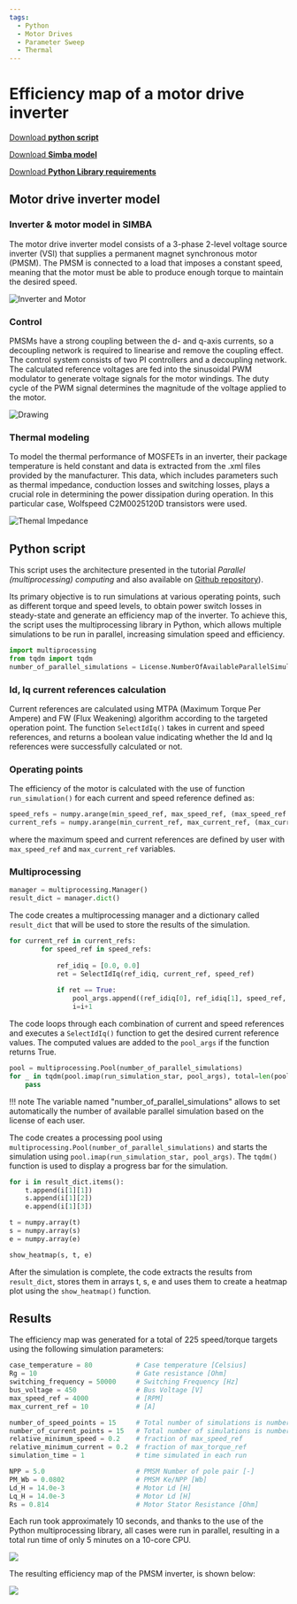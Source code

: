 ```yaml
---
tags:
  - Python
  - Motor Drives
  - Parameter Sweep
  - Thermal
---
```


# Efficiency map of a motor drive inverter

[Download **python script**](inverter_map.py)

[Download **Simba model**](inverter_map.jsimba)

[Download **Python Library requirements**](requirements.txt)


## Motor drive inverter model

### Inverter & motor model in SIMBA
The motor drive inverter model consists of a 3-phase 2-level voltage source inverter (VSI) that supplies a permanent magnet synchronous motor (PMSM). The PMSM is connected to a load that imposes a constant speed, meaning that the motor must be able to produce enough torque to maintain the desired speed.

![Inverter and Motor](fig/Inverter_et_Motor.png)

### Control
PMSMs have a strong coupling between the d- and q-axis currents, so a decoupling network is required to linearise and remove the coupling effect. The control system consists of two PI controllers and a decoupling network. The calculated reference voltages are fed into the sinusoidal PWM modulator to generate voltage signals for  the motor windings. The duty cycle of the PWM signal determines the magnitude of the voltage applied to the motor.

![Drawing](fig/Drawing.jpg)

### Thermal modeling
To model the thermal performance of MOSFETs in an inverter, their package temperature is held constant and data is extracted from the .xml files provided by the manufacturer. This data, which includes parameters such as thermal impedance, conduction losses and switching losses, plays a crucial role in determining the power dissipation during operation. In this particular case, Wolfspeed C2M0025120D transistors were used.

![Themal Impedance](fig/Thermal%20Impedance.png)

## Python script
This script uses the architecture presented in the tutorial *Parallel (multiprocessing) computing* and also available on [Github repository](https://github.com/aesim-tech/simba-python-examples/tree/main/05.%20Parallel%20Parameter%20Sweep)).

Its primary objective is to run simulations at various operating points, such as different torque and speed levels, to obtain power switch losses in steady-state and generate an efficiency map of the inverter. To achieve this, the script uses the multiprocessing library in Python, which allows multiple simulations to be run in parallel, increasing simulation speed and efficiency.

```py
import multiprocessing
from tqdm import tqdm
number_of_parallel_simulations = License.NumberOfAvailableParallelSimulationLicense()
```

### Id, Iq current references calculation
Current references are calculated using MTPA (Maximum Torque Per Ampere) and FW (Flux Weakening) algorithm according to the targeted operation point. The function `SelectIdIq()` takes in current and speed references, and returns a boolean value indicating whether the Id and Iq references were successfully calculated or not.

### Operating points
The efficiency of the motor is calculated with the use of function `run_simulation()` for each current and speed reference defined as: 
```py 
speed_refs = numpy.arange(min_speed_ref, max_speed_ref, (max_speed_ref - min_speed_ref)/number_of_speed_points)
current_refs = numpy.arange(min_current_ref, max_current_ref, (max_current_ref - min_current_ref)/number_of_current_points)
``` 
where the maximum speed and current references are defined by user with  `max_speed_ref` and `max_current_ref` variables.

### Multiprocessing
```py
manager = multiprocessing.Manager()
result_dict = manager.dict()
```
The code creates a multiprocessing manager and a dictionary called `result_dict` that will be used to store the results of the simulation. 

```py
for current_ref in current_refs:
        for speed_ref in speed_refs:
            
            ref_idiq = [0.0, 0.0]
            ret = SelectIdIq(ref_idiq, current_ref, speed_ref)
            
            if ret == True:
                pool_args.append((ref_idiq[0], ref_idiq[1], speed_ref, case_temperature, Rg,  i, result_dict, lock));
                i=i+1
```
The code loops through each combination of current and speed references and executes a `SelectIdIq()` function to get the desired current reference values. The computed values are added to the `pool_args` if the function returns True.

```py
pool = multiprocessing.Pool(number_of_parallel_simulations)
for _ in tqdm(pool.imap(run_simulation_star, pool_args), total=len(pool_args)):
    pass
```

!!! note
    The variable named "number_of_parallel_simulations" allows to set automatically the number of available parallel simulation based on the license of each user.
    
The code creates a processing pool using `multiprocessing.Pool(number_of_parallel_simulations)` and starts the simulation using `pool.imap(run_simulation_star, pool_args)`. The `tqdm()` function is used to display a progress bar for the simulation.

```py
for i in result_dict.items():
    t.append(i[1][1])
    s.append(i[1][2])
    e.append(i[1][3])

t = numpy.array(t)
s = numpy.array(s)
e = numpy.array(e)

show_heatmap(s, t, e)
```
After the simulation is complete, the code extracts the results from `result_dict`, stores them in arrays t, s, e and uses them to create a heatmap plot using the `show_heatmap()` function.

## Results
The efficiency map was generated for a total of 225 speed/torque targets using the following simulation parameters: 
```python
case_temperature = 80           # Case temperature [Celsius]
Rg = 10                         # Gate resistance [Ohm]
switching_frequency = 50000     # Switching Frequency [Hz]
bus_voltage = 450               # Bus Voltage [V]
max_speed_ref = 4000            # [RPM]
max_current_ref = 10            # [A]

number_of_speed_points = 15     # Total number of simulations is number_of_speed_points * number_of_current_points
number_of_current_points = 15   # Total number of simulations is number_of_speed_points * number_of_current_points
relative_minimum_speed = 0.2    # fraction of max_speed_ref
relative_minimum_current = 0.2  # fraction of max_torque_ref
simulation_time = 1             # time simulated in each run

NPP = 5.0                       # PMSM Number of pole pair [-]
PM_Wb = 0.0802                  # PMSM Ke/NPP [Wb]
Ld_H = 14.0e-3                  # Motor Ld [H]
Lq_H = 14.0e-3                  # Motor Ld [H]
Rs = 0.814                      # Motor Stator Resistance [Ohm]
```
Each run took approximately 10 seconds, and thanks to the use of the Python multiprocessing library, all cases were run in parallel, resulting in a total run time of only 5 minutes on a 10-core CPU. 

![](fig/Progress_bar.png)

The resulting efficiency map of the PMSM inverter, is shown below:

![](fig/Results_225_points.png)
